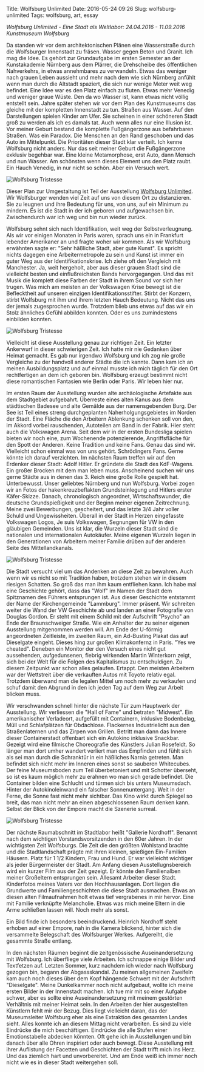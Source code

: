 Title: Wolfsburg Unlimited
Date: 2016-05-24 09:26
Slug: wolfsburg-unlimited
Tags: wolfsburg, art, essay

_Wolfsburg Unlimited - Eine Stadt als Weltlabor: 24.04.2016 - 11.09.2016 Kunstmuseum Wolfsburg_

Da standen wir vor dem architektonischen Plänen eine Wasserstraße durch die Wolfsburger Innenstadt zu fräsen. Wasser gegen Beton und Granit. Ich mag die Idee. Es gehört zur Grundaufgabe im ersten Semester an der Kunstakademie Nürnberg aus dem Plärrer, die Drehscheibe des öffentlichen Nahverkehrs, in etwas annehmbares zu verwandeln. Etwas das weniger nach grauen Leben aussieht und mehr nach dem wie sich Nürnberg anfühlt wenn man durch die Altstadt spaziert, die sich nur wenige Meter weit weg befindet. Eine Idee war es den Platz einfach zu fluten. Etwas mehr Venedig und weniger graue Wüste. Den da wo Wasser ist, kann etwas nicht völlig entstellt sein. Jahre später stehen wir vor dem Plan des Kunstmuseums das gleiche mit der kompletten Innenstadt zu tun. Straßen aus Wasser. Auf den Darstellungen spielen Kinder am Ufer. Sie scheinen in einer schöneren Stadt groß zu werden als ich es damals tat. Auch wenn alles nur eine Illusion ist. Vor meiner Geburt bestand die komplette Fußgängerzone aus befahrbaren Straßen. Was ein Paradox. Die Menschen an den Rand geschoben und das Auto im Mittelpunkt. Die Prioritäten dieser Stadt klar verteilt. Ich kenne Wolfsburg nicht anders. Nur das seit meiner Geburt die Fußgängerzone exklusiv begehbar war. Eine kleine Metamorphose, erst Auto, dann Mensch und nun Wasser. Am schönsten wenn dieses Element uns den Platz raubt. Ein Hauch Venedig, in nur nicht so schön. Aber ein Versuch wert.

![Wolfsburg Tristesse]({static}/images/22986111429_967b88579e_b.jpg)

Dieser Plan zur Umgestaltung ist Teil der Ausstellung [Wolfsburg Unlimited](http://www.kunstmuseum-wolfsburg.de/ausstellungen/wolfsburg-unlimited-eine-stadt-als-weltlabor/). Wir Wolfsburger wenden viel Zeit auf uns von diesem Ort zu distanzieren. Sie zu leugnen und ihre Bedeutung für uns, von uns, auf ein Minimum zu mindern. Es ist die Stadt in der ich geboren und aufgewachsen bin. Zwischendurch war ich weg und bin nun wieder zurück.

Wolfsburg sehnt sich nach Identifikation, weit weg der Selbstverleugnung. Als wir vor einigen Monaten in Paris waren, sprach uns ein in Frankfurt lebender Amerikaner an und fragte woher wir kommen. Als wir Wolfsburg erwähnten sagte er: "Sehr häßliche Stadt, aber gute Kunst". Es spricht nichts dagegen eine Arbeitermetropole zu sein und Kunst ist immer ein guter Weg aus der Identifikationskrise. Ich ziehe oft den Vergleich mit Manchester. Ja, weit hergeholt, aber aus dieser grauen Stadt sind die vielleicht besten und einflußreichsten Bands hervorgegangen. Und das mit Musik die komplett diese Farben der Stadt in ihrem Sound vor sich her trugen. Was mich am meisten an der Volkswagen Krise bewegt ist die Beflecktheit auf unseren einzigen Identifikationsstifter. Stirbt der Konzern, stirbt Wolfsburg mit ihm und ihrem letzten Hauch Bedeutung. Nicht das uns der jemals zugesprochen wurde. Trotzdem blieb uns etwas auf das wir ein Stolz ähnliches Gefühl abbilden konnten. Oder es uns zumindestens einbilden konnten.

![Wolfsburg Tristesse]({static}/images/22726907983_640799cd1f_b.jpg)

Vielleicht ist diese Ausstellung genau zur richtigen Zeit. Ein letzter Ankerwurf in dieser schwierigen Zeit. Ich hatte mir nie Gedanken über Heimat gemacht. Es gab nur irgendwo Wolfsburg und ich zog nie große Vergleiche zu der handvoll anderer Städte die ich kannte. Dann kam ich an meinen Ausbildungsplatz und auf einmal musste ich mich täglich für den Ort rechtfertigen an dem ich geboren bin. Wolfsburg erzeugt bestimmt nicht diese romantischen Fantasien wie Berlin oder Paris. Wir leben hier nur.

Im ersten Raum der Ausstellung wurden alte archäologische Artefakte aus dem Stadtgebiet aufgebahrt. Überreste eines alten Kanus aus dem städtischen Badesee und alte Gemälde aus der namensgebenden Burg. Der See ist Teil eines streng durchgeplanten Naherholgungsgebietes im Norden der Stadt. Eine Fläche die den Arbeitern Ablenkung schenken soll von den, im Akkord vorbei rauschenden, Autoteilen am Band in der Fabrik. Hier steht auch die Volkswagen Arena. Seit dem wir in der ersten Bundesliga spielen bieten wir noch eine, zum Wochenende potenzierende, Angriffsfläche für den Spott der Anderen. Keine Tradition und keine Fans. Genau das sind wir. Vielleicht schon einmal was von uns gehört. Schrödingers Fans. Gerne könnte ich darauf verzichten. Im nächsten Raum treffen wir auf den Erdenker dieser Stadt: Adolf Hitler. Er gründete die Stadt des KdF-Wagens. Ein großer Brocken mit dem man leben muss. Anscheinend suchen wir uns gerne Städte aus in denen das 3. Reich eine große Rolle gespielt hat. Unterbewusst. Unser geliebtes Nürnberg und nun Wolfsburg. Vorbei zogen wir an Fotos der hakenkreuzbeflakten Grundsteinlegung und Hitlers erster Käfer-Skizze. Danach, chronologisch angeordnet, Wirtschaftswunder, die deutsche Grundspießigkeit und der Beginn meiner eigenen Zeitrechnung. Meine zwei Bewerbungen, gescheitert, und das letzte 3/4 Jahr voller Schuld und Ungewissheiten. Überall in der Stadt in Herzen eingefasste Volkswagen Logos, Je suis Volkswagen, Segnungen für VW in den gläubigen Gemeinden. Uns ist klar, die Wurzeln dieser Stadt sind die nationalen und internationalen Autokäufer. Meine eigenen Wurzeln liegen in den Generationen von Arbeitern meiner Familie drüben auf der anderen Seite des Mittellandkanals.

![Wolfsburg Tristesse]({static}/images/23354048975_dd7e093f88_b.jpg)

Die Stadt versucht viel um das Andenken an diese Zeit zu bewahren. Auch wenn wir es nicht so mit Tradition haben, trotzdem stehen wir in diesem riesigen Schatten. So groß das man ihm kaum entfliehen kann. Ich habe mal eine Geschichte gehört, dass das "Wolf" im Namen der Stadt dem Spitznamen des Führers entsprungen ist. Aus dieser Geschichte entstammt der Name der Kirchengemeinde "Lammburg". Immer präsent. Wir schreiten weiter die Wand der VW Geschichte ab und landen an einer Fotografie von Douglas Gordon. Er steht mit einem Schild mit der Aufschrift "Psycho" an Ende der Braunschweiger Straße. Wie ein Anhalter der zu seiner eigenen Ausstellung mitgenommen werden will. Am Ende der U-förmig angeordneten Zeitleiste, im zweiten Raum, ein Ad-Busting Plakat das auf Dieselgate eingeht. Dieses hing zur großen Klimakonfernz in Paris. "Yes we cheated". Deneben ein Monitor der den Versuch eines nicht gut aussehenden, aufgedunsenen, fiebrig wirkenden Martin Winterkorn zeigt, sich bei der Welt für die Folgen des Kapitalismus zu entschuldigen. Zu diesem Zeitpunkt war schon alles gelaufen. Ertappt. Den meisten Arbeitern war der Wettstreit über die verkauften Autos mit Toyoto relativ egal. Trotzdem überwand man die legalen Mittel um noch mehr zu verkaufen und schuf damit den Abgrund in den ich jeden Tag auf dem Weg zur Arbeit blicken muss.

Wir verschwanden schnell hinter die nächste Tür zum Hauptwerk der Ausstellung. Wir verliessen die "Hall of Fame" und betraten "Midwest". Ein amerikanischer Verladeort, aufgefüllt mit Containern, inklusive Bodenbelag, Müll und Schlafplätzen für Obdachlose. Flackernes Industrielicht aus den Straßenlaternen und das Zirpen von Grillen. Betritt man dann das Innere dieser Containerstadt offenbart sich ein Autokino inklusive Snackbar. Gezeigt wird eine filmische Choreografie des Künstlers Julian Rosefeldt. So länger man dort umher wandert verliert man das Empfinden und fühlt sich als sei man durch die Schranktür in ein häßliches Narnia getreten. Man befindet sich nicht mehr im Inneren eines sonst so sauberen Whitecubes. Der feine Museumsboden zum Teil überbetoniert und mit Schotter überseht, so ist es kaum möglich mehr zu erahnen wo man sich gerade befindet. Die Container bilden eine Schlucht und türmen sich bis unters Museumsdach. Hinter der Autokinoleinwand ein falscher Sonnenuntergang. Weit in der Ferne, die Sonne fast nicht mehr sichtbar. Das Kino wirkt durch Spiegel so breit, das man nicht mehr an einen abgeschlossenen Raum denken kann. Selbst der Blick von der Empore macht die Szenerie surreal.

![Wolfsburg Tristesse]({static}/images/23354048325_3fd6712e1e_b.jpg)

Der nächste Raumabschnitt im Stadtlabor heißt "Gallerie Nordhoff". Benannt nach dem wichtigen Vorstandsvorsitzenden in den 60er Jahren. In der wichtigsten Zeit Wolfsburgs. Die Zeit die den größten Wohlstand brachte und die Stadtlandschaft prägte mit ihren kleinen, spießigen Ein-Familien Häusern. Platz für 1 1/2 Kindern, Frau und Hund. Er war vielleicht wichtiger als jeder Bürgermeister der Stadt. Am Anfang diesen Ausstellugnsbereich wird ein kurzer Film aus der Zeit gezeigt. Er könnte den Familienalben meiner Großeltern entsprungen sein. Allesamt Arbeiter dieser Stadt. Kinderfotos meines Vaters vor den Hochhausanlagen. Dort liegen die Grundwerte und Familiengeschichten die diese Stadt ausmachen. Etwas an diesen alten Filmaufnahmen holt etwas tief vergrabenes in mir hervor. Eine mit Familie verknüpfte Melancholie. Etwas was mich meine Eltern in die Arme schließen lassen will. Noch mehr als sonst.

Ein Bild finde ich besonders beeindruckend. Heinrich Nordhoff steht erhoben auf einer Empore, nah in die Kamera blickend, hinter sich die versammelte Belegschaft des Wolfsburger Werkes. Aufgereiht, die gesammte Straße entlang.

In den nächsten Räumen beginnt die zeitgenössische Auseinandersetzung mit Wolfsburg. Ich überfliege viele Arbeiten. Ich schnappe einige Bilder und Textfetzen auf. Letzten Sommer, kurz nachdem ich wieder nach Wolfsburg gezogen bin, begann der Abgassskandal. Zu meinen allgemeinen Zweifeln kam auch noch dieses über dem Kopf hängende Schwert mit der Aufschrift "Dieselgate". Meine Dunkelkammer noch nicht aufgebaut, wollte ich meine ersten Bilder in der Innenstadt machen. Ich tue mir mit so einer Aufgabe schwer, aber es sollte eine Auseinandersetzung mit meinem gestörten Verhältnis mit meiner Heimat sein. In den Arbeiten der hier ausgestellten Künstlern fehlt mir der Bezug. Dies liegt vielleicht daran, das der Museumsleiter Wolfsburg eher als eine Extraktion des gesamten Landes sieht. Alles konnte ich an diesem Mittag nicht verarbeiten. Es sind zu viele Eindrücke die mich beschäftigen. Eindrücke die alle Stufen einer Emotionstabelle abdecken könnten. Oft gehe ich in Ausstellungen und bin danach über alle Ohren inspiriert oder auch bewegt. Diese Ausstellung mit ihrer Auflistung der Facetten und Geschichten der Stadt trifft mich ins Herz. Und das ziemlich hart und unvorbereitet. Und am Ende weiß ich immer noch nicht wie es in dieser Stadt weitergehen soll.
